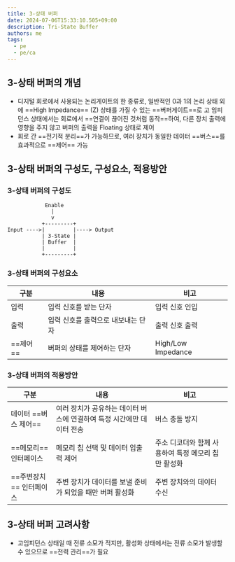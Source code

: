 ```yaml
---
title: 3-상태 버퍼
date: 2024-07-06T15:33:10.505+09:00
description: Tri-State Buffer
authors: me
tags:
  - pe
  - pe/ca 
---
```


## 3-상태 버퍼의 개념

- 디지털 회로에서 사용되는 논리게이트의 한 종류로, 일반적인 0과 1의 논리 상태 외에 ==High Impedance== (Z) 상태를 가질 수 있는 ==버퍼게이트==로 고 임피던스 상태에서는 회로에서 ==연결이 끊어진 것처럼 동작==하여, 다른 장치 출력에 영향을 주지 않고 버퍼의 출력을 Floating 상태로 제어
- 회로 간 ==전기적 분리==가 가능하므로, 여러 장치가 동일한 데이터 ==버스==를 효과적으로 ==제어== 가능

## 3-상태 버퍼의 구성도, 구성요소, 적용방안

### 3-상태 버퍼의 구성도

```text
            Enable
              |
              v
           +---------+
Input ---->|         |----> Output
           | 3-State |
           | Buffer  |
           |         |
           +---------+
```

### 3-상태 버퍼의 구성요소

| 구분 | 내용 | 비고 |
| --- | --- | --- |
| 입력 | 입력 신호를 받는 단자 | 입력 신호 인입 |
| 출력 | 입력 신호를 출력으로 내보내는 단자 | 출력 신호 출력 |
| ==제어== | 버퍼의 상태를 제어하는 단자 | High/Low Impedance |

### 3-상태 버퍼의 적용방안

| 구분 | 내용 | 비고 |
| --- | --- | --- |
| 데이터 ==버스 제어== | 여러 장치가 공유하는 데이터 버스에 연결하여 특정 시간에만 데이터 전송 | 버스 충돌 방지 |
| ==메모리== 인터페이스 | 메모리 칩 선택 및 데이터 입출력 제어 | 주소 디코더와 함께 사용하여 특정 메모리 칩만 활성화 |
| ==주변장치== 인터페이스 | 주변 장치가 데이터를 보낼 준비가 되었을 때만 버퍼 활성화 | 주변 장치와의 데이터 수신 |

## 3-상태 버퍼 고려사항

- 고임피던스 상태일 때 전류 소모가 적지만, 활성화 상태에서는 전류 소모가 발생할 수 있으므로 ==전력 관리==가 필요
